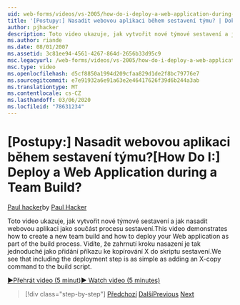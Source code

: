 ```yaml
---
uid: web-forms/videos/vs-2005/how-do-i-deploy-a-web-application-during-a-team-build
title: '[Postupy:] Nasadit webovou aplikaci během sestavení týmu? | Dokumenty Microsoft'
author: pjhacker
description: Toto video ukazuje, jak vytvořit nové týmové sestavení a jak nasadit webovou aplikaci jako součást procesu sestavení. Vidíte, že zahrnuje deploym...
ms.author: riande
ms.date: 08/01/2007
ms.assetid: 3c81ee94-4561-4267-864d-2656b33d95c9
msc.legacyurl: /web-forms/videos/vs-2005/how-do-i-deploy-a-web-application-during-a-team-build
msc.type: video
ms.openlocfilehash: d5cf8850a1994d209cfaa829d1de2f8bc79776e7
ms.sourcegitcommit: e7e91932a6e91a63e2e46417626f39d6b244a3ab
ms.translationtype: MT
ms.contentlocale: cs-CZ
ms.lasthandoff: 03/06/2020
ms.locfileid: "78631234"
---
```

# <a name="how-do-i-deploy-a-web-application-during-a-team-build"></a><span data-ttu-id="5fe9f-105">[Postupy:] Nasadit webovou aplikaci během sestavení týmu?</span><span class="sxs-lookup"><span data-stu-id="5fe9f-105">[How Do I:] Deploy a Web Application during a Team Build?</span></span>

<span data-ttu-id="5fe9f-106">[Paul hacker](https://github.com/pjhacker)</span><span class="sxs-lookup"><span data-stu-id="5fe9f-106">by [Paul Hacker](https://github.com/pjhacker)</span></span>

<span data-ttu-id="5fe9f-107">Toto video ukazuje, jak vytvořit nové týmové sestavení a jak nasadit webovou aplikaci jako součást procesu sestavení.</span><span class="sxs-lookup"><span data-stu-id="5fe9f-107">This video demonstrates how to create a new team build and how to deploy your Web application as part of the build process.</span></span> <span data-ttu-id="5fe9f-108">Vidíte, že zahrnutí kroku nasazení je tak jednoduché jako přidání příkazu ke kopírování X do skriptu sestavení.</span><span class="sxs-lookup"><span data-stu-id="5fe9f-108">We see that including the deployment step is as simple as adding an X-copy command to the build script.</span></span>

[<span data-ttu-id="5fe9f-109">&#9654;Přehrát video (5 minut)</span><span class="sxs-lookup"><span data-stu-id="5fe9f-109">&#9654; Watch video (5 minutes)</span></span>](https://channel9.msdn.com/Blogs/ASP-NET-Site-Videos/how-do-i-deploy-a-web-application-during-a-team-build)

> [!div class="step-by-step"]
> <span data-ttu-id="5fe9f-110">[Předchozí](how-do-i-automate-testing-using-team-build.md)
> [Další](how-do-i-run-unit-tests-against-a-deployed-database.md)</span><span class="sxs-lookup"><span data-stu-id="5fe9f-110">[Previous](how-do-i-automate-testing-using-team-build.md)
[Next](how-do-i-run-unit-tests-against-a-deployed-database.md)</span></span>
